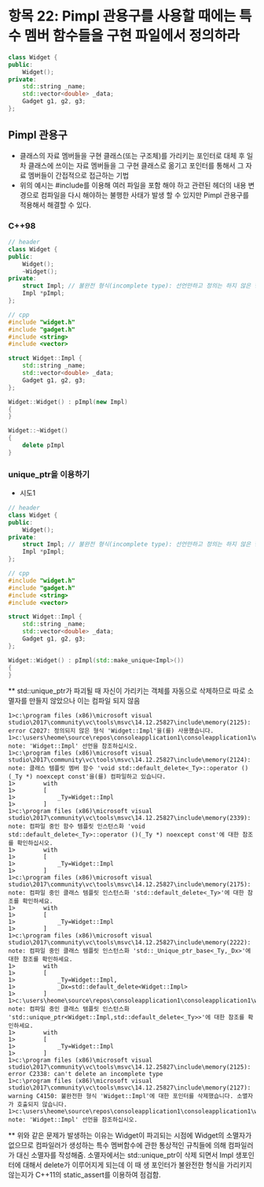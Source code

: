 # 항목 22: Pimpl 관용구를 사용할 때에는 특수 멤버 함수들을 구현 파일에서 정의하라

```cpp
class Widget {
public:
	Widget();
private:
	std::string _name;
	std::vector<double> _data;
	Gadget g1, g2, g3;
};
```
## Pimpl 관용구
* 클래스의 자료 멤버들을 구현 클래스(또는 구조체)를 가리키는 포인터로 대체 후 일차 클래스에 쓰이는 자료 멤버들을 그 구현 클래스로 옮기고 포인터를 통해서 그 자료 멤버들이 간접적으로 접근하는 기법
* 위의 예시는 #include를 이용해 여러 파일을 포함 해야 하고 관련된 헤더의 내용 변경으로 컴파일을 다시 해야하는 불행한 사태가 발생 할 수 있지만 Pimpl 관용구를 적용해서 해결할 수 있다.

### C++98
```cpp
// header
class Widget {
public:
	Widget();
	~Widget();
private:
	struct Impl; // 불완전 형식(incomplete type): 선언만하고 정의는 하지 않은 형식
	Impl *pImpl;
};

// cpp
#include "widget.h"
#include "gadget.h"
#include <string>
#include <vector>

struct Widget::Impl {
    std::string _name;
    std::vector<double> _data;
	Gadget g1, g2, g3;
};

Widget::Widget() : pImpl(new Impl)
{
}

Widget::~Widget()
{
    delete pImpl
}
```

### unique_ptr을 이용하기
* 시도1
```cpp
// header
class Widget {
public:
	Widget();
private:
	struct Impl; // 불완전 형식(incomplete type): 선언만하고 정의는 하지 않은 형식
	Impl *pImpl;
};

// cpp
#include "widget.h"
#include "gadget.h"
#include <string>
#include <vector>

struct Widget::Impl {
    std::string _name;
    std::vector<double> _data;
	Gadget g1, g2, g3;
};

Widget::Widget() : pImpl(std::make_unique<Impl>())
{
}
```
** std::unique_ptr가 파괴될 때 자신이 가리키는 객체를 자동으로 삭제하므로 따로 소멸자를 만들지 않았으나 이는 컴파일 되지 않음
```
1>c:\program files (x86)\microsoft visual studio\2017\community\vc\tools\msvc\14.12.25827\include\memory(2125): error C2027: 정의되지 않은 형식 'Widget::Impl'을(를) 사용했습니다.
1>c:\users\heome\source\repos\consoleapplication1\consoleapplication1\widget.h(8): note: 'Widget::Impl' 선언을 참조하십시오.
1>c:\program files (x86)\microsoft visual studio\2017\community\vc\tools\msvc\14.12.25827\include\memory(2124): note: 클래스 템플릿 멤버 함수 'void std::default_delete<_Ty>::operator ()(_Ty *) noexcept const'을(를) 컴파일하고 있습니다.
1>        with
1>        [
1>            _Ty=Widget::Impl
1>        ]
1>c:\program files (x86)\microsoft visual studio\2017\community\vc\tools\msvc\14.12.25827\include\memory(2339): note: 컴파일 중인 함수 템플릿 인스턴스화 'void std::default_delete<_Ty>::operator ()(_Ty *) noexcept const'에 대한 참조를 확인하십시오.
1>        with
1>        [
1>            _Ty=Widget::Impl
1>        ]
1>c:\program files (x86)\microsoft visual studio\2017\community\vc\tools\msvc\14.12.25827\include\memory(2175): note: 컴파일 중인 클래스 템플릿 인스턴스화 'std::default_delete<_Ty>'에 대한 참조를 확인하세요.
1>        with
1>        [
1>            _Ty=Widget::Impl
1>        ]
1>c:\program files (x86)\microsoft visual studio\2017\community\vc\tools\msvc\14.12.25827\include\memory(2222): note: 컴파일 중인 클래스 템플릿 인스턴스화 'std::_Unique_ptr_base<_Ty,_Dx>'에 대한 참조를 확인하세요.
1>        with
1>        [
1>            _Ty=Widget::Impl,
1>            _Dx=std::default_delete<Widget::Impl>
1>        ]
1>c:\users\heome\source\repos\consoleapplication1\consoleapplication1\widget.h(9): note: 컴파일 중인 클래스 템플릿 인스턴스화 'std::unique_ptr<Widget::Impl,std::default_delete<_Ty>>'에 대한 참조를 확인하세요.
1>        with
1>        [
1>            _Ty=Widget::Impl
1>        ]
1>c:\program files (x86)\microsoft visual studio\2017\community\vc\tools\msvc\14.12.25827\include\memory(2125): error C2338: can't delete an incomplete type
1>c:\program files (x86)\microsoft visual studio\2017\community\vc\tools\msvc\14.12.25827\include\memory(2127): warning C4150: 불완전한 형식 'Widget::Impl'에 대한 포인터를 삭제했습니다. 소멸자가 호출되지 않습니다.
1>c:\users\heome\source\repos\consoleapplication1\consoleapplication1\widget.h(8): note: 'Widget::Impl' 선언을 참조하십시오.
```
** 위와 같은 문제가 발생하는 이유는 Widget이 파괴되는 시점에 Widget의 소멸자가 없으므로 컴파일러가 생성하는 특수 멤버함수에 관한 통상적인 규칙들에 의해 컴파일러가 대신 소멸자를 작성해줌.
소멸자에서는 std::unique_ptr이 삭제 되면서 Impl 생포인터에 대해서 delete가 이루어지게 되는데 이 때 생 포인터가 불완전한 형식을 가리키지 않는지가 C++11의 static_assert를 이용하여 점검함.






